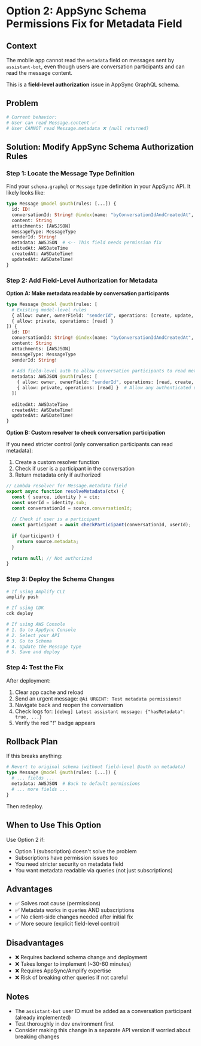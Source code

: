 # Option 2: AppSync Schema Permissions Fix for Metadata Field

## Context
The mobile app cannot read the `metadata` field on messages sent by `assistant-bot`, even though users are conversation participants and can read the message content.

This is a **field-level authorization** issue in AppSync GraphQL schema.

## Problem
```graphql
# Current behavior:
# User can read Message.content ✅
# User CANNOT read Message.metadata ❌ (null returned)
```

## Solution: Modify AppSync Schema Authorization Rules

### Step 1: Locate the Message Type Definition

Find your `schema.graphql` or `Message` type definition in your AppSync API. It likely looks like:

```graphql
type Message @model @auth(rules: [...]) {
  id: ID!
  conversationId: String! @index(name: "byConversationIdAndCreatedAt", sortKeyFields: ["createdAt"])
  content: String
  attachments: [AWSJSON]
  messageType: MessageType
  senderId: String!
  metadata: AWSJSON  # <-- This field needs permission fix
  editedAt: AWSDateTime
  createdAt: AWSDateTime!
  updatedAt: AWSDateTime!
}
```

### Step 2: Add Field-Level Authorization for Metadata

**Option A: Make metadata readable by conversation participants**

```graphql
type Message @model @auth(rules: [
  # Existing model-level rules
  { allow: owner, ownerField: "senderId", operations: [create, update, delete] }
  { allow: private, operations: [read] }
]) {
  id: ID!
  conversationId: String! @index(name: "byConversationIdAndCreatedAt", sortKeyFields: ["createdAt"])
  content: String
  attachments: [AWSJSON]
  messageType: MessageType
  senderId: String!
  
  # Add field-level auth to allow conversation participants to read metadata
  metadata: AWSJSON @auth(rules: [
    { allow: owner, ownerField: "senderId", operations: [read, create, update] }
    { allow: private, operations: [read] }  # Allow any authenticated user to read
  ])
  
  editedAt: AWSDateTime
  createdAt: AWSDateTime!
  updatedAt: AWSDateTime!
}
```

**Option B: Custom resolver to check conversation participation**

If you need stricter control (only conversation participants can read metadata):

1. Create a custom resolver function
2. Check if user is a participant in the conversation
3. Return metadata only if authorized

```javascript
// Lambda resolver for Message.metadata field
export async function resolveMetadata(ctx) {
  const { source, identity } = ctx;
  const userId = identity.sub;
  const conversationId = source.conversationId;
  
  // Check if user is a participant
  const participant = await checkParticipant(conversationId, userId);
  
  if (participant) {
    return source.metadata;
  }
  
  return null; // Not authorized
}
```

### Step 3: Deploy the Schema Changes

```bash
# If using Amplify CLI
amplify push

# If using CDK
cdk deploy

# If using AWS Console
# 1. Go to AppSync Console
# 2. Select your API
# 3. Go to Schema
# 4. Update the Message type
# 5. Save and deploy
```

### Step 4: Test the Fix

After deployment:

1. Clear app cache and reload
2. Send an urgent message: `@Ai URGENT: Test metadata permissions!`
3. Navigate back and reopen the conversation
4. Check logs for: `[debug] Latest assistant message: {"hasMetadata": true, ...}`
5. Verify the red "!" badge appears

## Rollback Plan

If this breaks anything:

```graphql
# Revert to original schema (without field-level @auth on metadata)
type Message @model @auth(rules: [...]) {
  # ... fields ...
  metadata: AWSJSON  # Back to default permissions
  # ... more fields ...
}
```

Then redeploy.

## When to Use This Option

Use Option 2 if:
- Option 1 (subscription) doesn't solve the problem
- Subscriptions have permission issues too
- You need stricter security on metadata field
- You want metadata readable via queries (not just subscriptions)

## Advantages
- ✅ Solves root cause (permissions)
- ✅ Metadata works in queries AND subscriptions
- ✅ No client-side changes needed after initial fix
- ✅ More secure (explicit field-level control)

## Disadvantages
- ❌ Requires backend schema change and deployment
- ❌ Takes longer to implement (~30-60 minutes)
- ❌ Requires AppSync/Amplify expertise
- ❌ Risk of breaking other queries if not careful

## Notes
- The `assistant-bot` user ID must be added as a conversation participant (already implemented)
- Test thoroughly in dev environment first
- Consider making this change in a separate API version if worried about breaking changes

